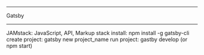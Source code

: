 ********************************************************************************
Gatsby
********************************************************************************
JAMstack: JavaScript, API, Markup stack
install: npm install -g gatsby-cli
create project: gatsby new project_name
run project: gastby develop (or npm start)
